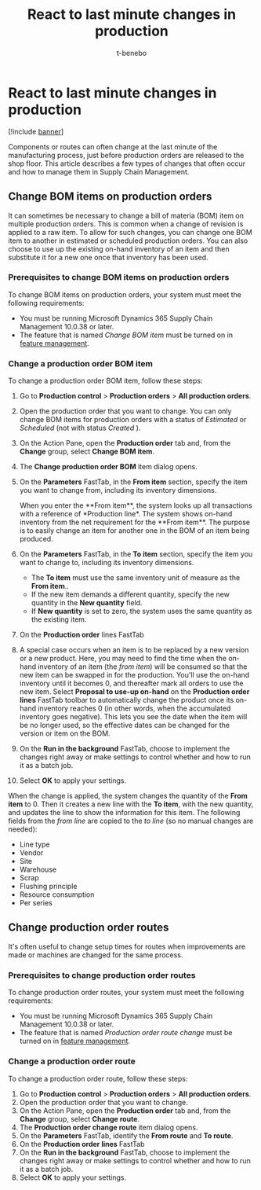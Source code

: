 ﻿---
title: React to last minute changes in production
description: Components or routes can often change at the list minute of the manufacturing process, just before production orders are released to the shop floor. This article describes a few types of changes that often occur and how to react to manage them in Supply Chain Management.
author: t-benebo
ms.author: benebotg
ms.reviewer: kamaybac
ms.search.form:
ms.topic: how-to
ms.date: 03/08/2024
audience: Application User
ms.search.region: Global
ms.custom: bap-template
---

# React to last minute changes in production

[!include [banner](../includes/banner.md)]

Components or routes can often change at the last minute of the manufacturing process, just before production orders are released to the shop floor. This article describes a few types of changes that often occur and how to manage them in Supply Chain Management.

## Change BOM items on production orders  

It can sometimes be necessary to change a bill of materia (BOM) item on multiple production orders. This is common when a change of revision is applied to a raw item. To allow for such changes, you can change one BOM item to another in estimated or scheduled production orders. You can also choose to use up the existing on-hand inventory of an item and then substitute it for a new one once that inventory has been used.

### Prerequisites to change BOM items on production orders

To change BOM items on production orders, your system must meet the following requirements:

- You must be running Microsoft Dynamics 365 Supply Chain Management 10.0.38 or later.
- The feature that is named *Change BOM item* must be turned on in [feature management](../../fin-ops-core/fin-ops/get-started/feature-management/feature-management-overview.md).

### Change a production order BOM item

To change a production order BOM item, follow these steps:

1. Go to **Production control** \> **Production orders** \> **All production orders**.
1. Open the production order that you want to change. You can only change BOM items for production orders with a status of *Estimated* or *Scheduled* (not with status *Created* <!--KFM: It seems like we have more status values than this.-->).
1. On the Action Pane, open the **Production order** tab and, from the **Change** group, select **Change BOM item**.
1. The **Change production order BOM** item dialog opens.
1. On the **Parameters** FastTab, in the **From item** section, specify the item you want to change from, including its inventory dimensions.

    <!--KFM: I didn't see this. I'm not sure what this means. --> When you enter the **From item**, the system looks up all transactions with a reference of *Production line*. The system shows on-hand inventory from the net requirement for the **From item**. The purpose is to easily change an item for another one in the BOM of an item being produced.

1. On the **Parameters** FastTab, in the **To item** section, specify the item you want to change to, including its inventory dimensions. 
    - The **To item** must use the same inventory unit of measure as the **From item**..
    - If the new item demands a different quantity, specify the new quantity in the **New quantity** field.
    - If **New quantity** is set to zero, the system uses the same quantity as the existing item.
1. On the **Production order** lines FastTab <!-- KFM: What Can we do here? What is this for? -->
1. A special case occurs when an item is to be replaced by a new version or a new product. Here, you may need to find the time when the on-hand inventory of an item (the *from item*) will be consumed so that the new item can be swapped in for the production. You'll use the on-hand inventory until it becomes 0, and thereafter mark all orders to use the new item. Select  **Proposal to use-up on-hand** on the **Production order lines** FastTab toolbar to automatically change the product once its on-hand inventory reaches 0 (in other words, when the accumulated inventory goes negative). This lets you see the date when the item will be no longer used, so the effective dates can be changed for the version or item on the BOM. <!--KFM: I don't really understand this, but maybe it's ok? -->
1. On the **Run in the background** FastTab, choose to implement the changes right away or make settings to control whether and how to run it as a batch job.
1. Select **OK** to apply your settings.

When the change is applied, the system changes the quantity of the **From item** to 0. Then it creates a new line <!--KFM: What kind of line is this? -->with the **To item**, with the new quantity, and updates the line <!--KFM: What line? --> to show the information for this item. The following fields from the *from line* are copied to the *to line* (so no manual changes are needed):

- Line type
- Vendor
- Site
- Warehouse
- Scrap
- Flushing principle
- Resource consumption
- Per series

## Change production order routes

It's often useful to change setup times for routes when improvements are made or machines are changed for the same process.

### Prerequisites to change production order routes

To change production order routes, your system must meet the following requirements:

- You must be running Microsoft Dynamics 365 Supply Chain Management 10.0.38 or later.
- The feature that is named *Production order route change* must be turned on in [feature management](../../fin-ops-core/fin-ops/get-started/feature-management/feature-management-overview.md).

### Change a production order route

To change a production order route, follow these steps:

1. Go to **Production control** \> **Production orders** \> **All production orders**.
1. Open the production order that you want to change.  <!--KFM: Mention status values here?-->
1. On the Action Pane, open the **Production order** tab and, from the **Change** group, select **Change route**.
1. The **Production order change route** item dialog opens.
1. On the **Parameters** FastTab, identify the **From route** and **To route**.
1. On the **Production order lines** FastTab <!-- KFM: What Can we do here? What is this for? -->
1. On the **Run in the background** FastTab, choose to implement the changes right away or make settings to control whether and how to run it as a batch job.
1. Select **OK** to apply your settings.
